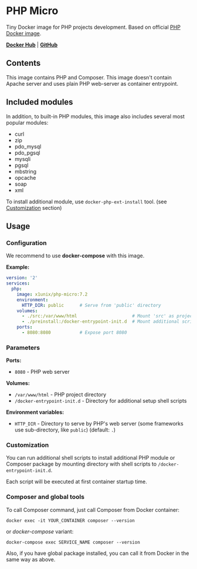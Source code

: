 # PHP Micro

Tiny Docker image for PHP projects development. Based on official [PHP Docker image](https://hub.docker.com/_/php).

**[Docker Hub](https://hub.docker.com/r/x1unix/php-micro)** | **[GitHub](https://github.com/x1unix/docker-php-micro)**

## Contents

This image contains PHP and Composer. This image doesn't contain Apache server and uses plain PHP web-server as container entrypoint.

## Included modules

In addition, to built-in PHP modules, this image also includes several most popular modules:

* curl
* zip
* pdo_mysql
* pdo_pgsql
* mysqli
* pgsql
* mbstring
* opcache
* soap
* xml

To install additional module, use `docker-php-ext-install` tool. (see [Customization](#Customization) section)

## Usage

### Configuration

We recommend to use **docker-compose** with this image.

**Example:**

```yaml
version: '2'
services:
  php:
    image: x1unix/php-micro:7.2
    environment:
      HTTP_DIR: public      # Serve from 'public' directory
    volumes:
      - ./src:/var/www/html                     # Mount 'src' as project directory
      - ./preinstall:/docker-entrypoint-init.d  # Mount additional scripts to setup container
    ports:
      - 8080:8080           # Expose port 8080

```

### Parameters

**Ports:**

* `8080` - PHP web server

**Volumes:**

* `/var/www/html` - PHP project directory
* `/docker-entrypoint-init.d` - Directory for additional setup shell scripts

**Environment variables:**

* `HTTP_DIR` - Directory to serve by PHP's web server (some frameworks use sub-directory, like `public`) (default: `.`)

### Customization

You can run additional shell scripts to install additional PHP module or Composer package
by mounting directory with shell scripts to `/docker-entrypoint-init.d`.

Each script will be executed at first container startup time.

### Composer and global tools

To call Composer command, just call Composer from Docker container:

```
docker exec -it YOUR_CONTAINER composer --version
```

or *docker-compose* variant:

```
docker-compose exec SERVICE_NAME composer --version
```

Also, if you have global package installed, you can call it from Docker in the same way as above.
